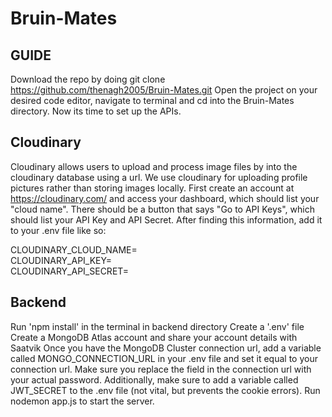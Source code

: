 # Bruin-Mates

## GUIDE
Download the repo by doing git clone https://github.com/thenagh2005/Bruin-Mates.git
Open the project on your desired code editor, navigate to terminal and cd into the Bruin-Mates directory.
Now its time to set up the APIs.

## Cloudinary
Cloudinary allows users to upload and process image files by into the cloudinary database using a url. We use cloudinary for uploading profile pictures rather than storing images locally. 
First create an account at https://cloudinary.com/ and access your dashboard, which should list your "cloud name". There should be a button that says "Go to API Keys", which should list your API Key and API Secret.
After finding this information, add it to your .env file like so:

CLOUDINARY_CLOUD_NAME=\
CLOUDINARY_API_KEY=\
CLOUDINARY_API_SECRET=

## Backend
Run 'npm install' in the terminal in backend directory
Create a '.env' file
Create a MongoDB Atlas account and share your account details with Saatvik
Once you have the MongoDB Cluster connection url, add a variable called MONGO_CONNECTION_URL in your .env file and set it equal to your connection url. Make sure you replace the <db-password> field in the connection url with your actual password. Additionally, make sure to add a variable called JWT_SECRET to the .env file (not vital, but prevents the cookie errors).
Run nodemon app.js to start the server.
